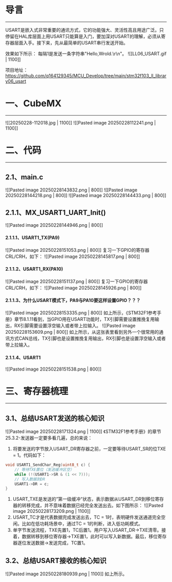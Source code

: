 # 导言
---
USART是嵌入式非常重要的通讯方式，它的功能强大、灵活性高且用途广泛。只停留在HAL库层面上用USART只能算是入门，要加深对USART的理解，必须从寄存器层面入手。接下来，先从最简单的USART串行发送开始。

效果如下所示：
每隔1是发送一条字符串"Hello,Wrold.\r\n"。
![[LL06_USART.gif | 1100]]

项目地址：https://github.com/q164129345/MCU_Develop/tree/main/stm32f103_ll_library06_usart

# 一、CubeMX
---
![[20250228-112018.jpg | 1100]]
![[Pasted image 20250228112241.png | 1100]]

# 二、代码
---
## 2.1、main.c
![[Pasted image 20250228143832.png | 800]]
![[Pasted image 20250228144218.png | 800]]
![[Pasted image 20250228144433.png | 800]]
## 2.1.1、MX_USART1_UART_Init()
![[Pasted image 20250228144946.png | 800]]
#### 2.1.1.1、USART1_TX(PA9)
![[Pasted image 20250228151053.png | 800]]
复习一下GPIO的寄存器CRL/CRH，如下：
![[Pasted image 20250228145817.png | 800]]
#### 2.1.1.2、USART1_RX(PA10)
![[Pasted image 20250228151137.png | 800]]
复习一下GPIO的寄存器CRL/CRH，如下：
![[Pasted image 20250228145926.png | 800]]
#### 2.1.1.3、为什么USART模式下，PA9与PA10要这样设置GPIO？？？
![[Pasted image 20250228153335.png | 800]]
如上所示，《STM32F1参考手册》章节8.1.11看到，当GPIO用在USART功能时，TX引脚需要设置推挽复用输出，RX引脚需要设置浮空输入或者带上拉输入。
![[Pasted image 20250228153609.png | 800]]
如上所示，从这张表里看到另外一个很常用的通讯方式CAN总线，TX引脚也是设置推挽复用输出，RX引脚也是设置浮空输入或者带上拉输入。

#### 2.1.1.4、USART1
![[Pasted image 20250228151538.png | 800]]

# 三、寄存器梳理
---
## 3.1、总结USART发送的核心知识
![[Pasted image 20250228171324.png | 1100]]
《STM32F1参考手册》的章节25.3.2-发送器一定要多看几遍，总的来说：
1. 将要发送的字节放入USART_DR寄存器之前，一定要等待USART_SR的位TXE = 1。代码如下：
```c
void USART1_SendChar_Reg(uint8_t c) {  
	// 等待TXE置位（发送缓冲区空）  
	while (!(USART1->SR & (1 << 7)));  
	// 写入数据到DR  
	USART1->DR = c;  
}
```
1. USART_TXE是发送的”第一级缓冲“状态，表示数据从USART_DR到移位寄存器的转移完成，并不意味着数据已经完全发送出去。如下图所示：
![[Pasted image 20250228173209.png | 1100]]
3. USART_TC才是代表数据完成发送出去，TC = 1时，表明硬件发送通道完全空闲。比如在低功耗场景中，通过TC = 1的判断，进入低功耗模式。
4. 单字节发送流程，TXE先置1，TC后置1。用户写入USART_DR->TXE清零。接着，数据转移到移位寄存器->TXE置1，此时可以写入新数据。最后，移位寄存器逐位发送数据->发送完成，TC置1。

## 3.2、总结USART接收的核心知识
![[Pasted image 20250228180939.png | 1100]]
如上所示。